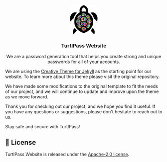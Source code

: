 <p align="center">
<img src="https://raw.githubusercontent.com/TurtlPass/turtlpass-firmware-arduino/main/assets/icon.png" alt="logo" width=90>
<h3 align="center">TurtlPass Website</h3>
<p align="center">
We are a password generation tool that helps you create strong and unique passwords for all of your accounts.</p>

We are using the [Creative Theme for Jekyll](https://github.com/volny/creative-theme-jekyll) as the starting point for our website. To learn more about this theme please visit the original repository.

We have made some modifications to the original template to fit the needs of our project, and we will continue to update and improve upon the theme as we move forward.

Thank you for checking out our project, and we hope you find it useful. If you have any questions or suggestions, please don't hesitate to reach out to us.

Stay safe and secure with TurtlPass!


## 📄 License

TurtlPass Website is released under the [Apache-2.0 license](https://github.com/TurtlPass/turtlpass-website-jekyll/blob/master/LICENCE).
